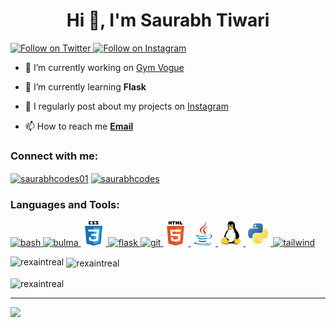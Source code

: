 <h1 align="center">Hi 👋, I'm Saurabh Tiwari</h1>
<p align="left">
    <a href="https://twitter.com/saurabhcodes01" target="blank">
        <img src="https://img.shields.io/badge/Follow%20on-twitter-blue?logo=twitter&style=for-the-badge" alt="Follow on Twitter" />
    </a>
    <a href="https://www.instagram.com/saurabhcodes/" target="blank">
        <img src="https://img.shields.io/badge/Follow%20on-Instagram-orange?logo=instagram&style=for-the-badge" alt="Follow on Instagram" />
    </a>
</p>



- 🔭 I’m currently working on [Gym Vogue](https://github.com/vanshpandey/gymvogue)

- 🌱 I’m currently learning **Flask**

- 📝 I regularly post about my projects on [Instagram](https://www.instagram.com/saurabhdoestechstuff)

- 📫 How to reach me **[Email](mailto:saurabhtiwari7986@gmail.com)**

<h3 align="left">Connect with me:</h3>
<p align="left">
<a href="https://twitter.com/saurabhcodes01" target="blank"><img align="center" src="https://raw.githubusercontent.com/rahuldkjain/github-profile-readme-generator/master/src/images/icons/Social/twitter.svg" alt="saurabhcodes01" height="30" width="40" /></a>
<a href="https://instagram.com/saurabhcodes" target="blank"><img align="center" src="https://raw.githubusercontent.com/rahuldkjain/github-profile-readme-generator/master/src/images/icons/Social/instagram.svg" alt="saurabhcodes" height="30" width="40" /></a>
</p>

<h3 align="left">Languages and Tools:</h3>
<p align="left"> <a href="https://www.gnu.org/software/bash/" target="_blank" rel="noreferrer"> <img src="https://www.vectorlogo.zone/logos/gnu_bash/gnu_bash-icon.svg" alt="bash" width="40" height="40"/> </a> <a href="https://bulma.io/" target="_blank" rel="noreferrer"> <img src="https://raw.githubusercontent.com/gilbarbara/logos/804dc257b59e144eaca5bc6ffd16949752c6f789/logos/bulma.svg" alt="bulma" width="40" height="40"/> </a> <a href="https://www.w3schools.com/css/" target="_blank" rel="noreferrer"> <img src="https://raw.githubusercontent.com/devicons/devicon/master/icons/css3/css3-original-wordmark.svg" alt="css3" width="40" height="40"/> </a> <a href="https://flask.palletsprojects.com/" target="_blank" rel="noreferrer"> <img src="https://www.vectorlogo.zone/logos/pocoo_flask/pocoo_flask-icon.svg" alt="flask" width="40" height="40"/> </a> <a href="https://git-scm.com/" target="_blank" rel="noreferrer"> <img src="https://www.vectorlogo.zone/logos/git-scm/git-scm-icon.svg" alt="git" width="40" height="40"/> </a> <a href="https://www.w3.org/html/" target="_blank" rel="noreferrer"> <img src="https://raw.githubusercontent.com/devicons/devicon/master/icons/html5/html5-original-wordmark.svg" alt="html5" width="40" height="40"/> </a> <a href="https://www.java.com" target="_blank" rel="noreferrer"> <img src="https://raw.githubusercontent.com/devicons/devicon/master/icons/java/java-original.svg" alt="java" width="40" height="40"/> </a> <a href="https://www.linux.org/" target="_blank" rel="noreferrer"> <img src="https://raw.githubusercontent.com/devicons/devicon/master/icons/linux/linux-original.svg" alt="linux" width="40" height="40"/> </a> <a href="https://www.python.org" target="_blank" rel="noreferrer"> <img src="https://raw.githubusercontent.com/devicons/devicon/master/icons/python/python-original.svg" alt="python" width="40" height="40"/> </a> <a href="https://tailwindcss.com/" target="_blank" rel="noreferrer"> <img src="https://www.vectorlogo.zone/logos/tailwindcss/tailwindcss-icon.svg" alt="tailwind" width="40" height="40"/> </a> </p>

<p><img align="left" src="https://github-readme-stats.vercel.app/api/top-langs?username=rexaintreal&show_icons=true&theme=dark&locale=en&layout=compact" alt="rexaintreal" /></p>

<p>&nbsp;<img align="center" src="https://github-readme-stats.vercel.app/api?username=rexaintreal&show_icons=true&theme=dark&locale=en" alt="rexaintreal" /></p>

<p><img align="center" src="https://github-readme-streak-stats.herokuapp.com/?user=rexaintreal&theme=dark&" alt="rexaintreal" /></p>



---
[![](https://visitcount.itsvg.in/api?id=Rexaintreal&icon=0&color=0)](https://visitcount.itsvg.in)

<!-- Proudly created with GPRM ( https://gprm.itsvg.in ) -->
